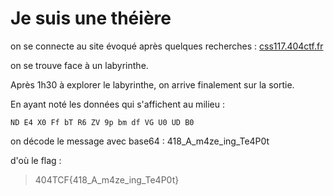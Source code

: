 # Je suis une théière

on se connecte au site évoqué après quelques recherches : [css117.404ctf.fr](https://css117.404ctf.fr)

on se trouve face à un labyrinthe.

Après 1h30 à explorer le labyrinthe, on arrive finalement sur la sortie.

En ayant noté les données qui s'affichent au milieu :

```text
ND E4 X0 Ff bT R6 ZV 9p bm df VG U0 UD B0
```

on décode le message avec base64 : 418_A_m4ze_ing_Te4P0t

d'où le flag :

>404TCF{418_A_m4ze_ing_Te4P0t}

